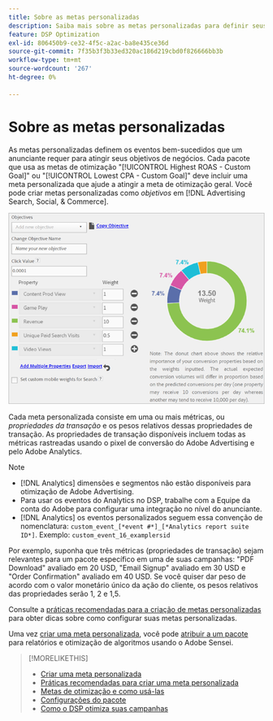 ```yaml
---
title: Sobre as metas personalizadas
description: Saiba mais sobre as metas personalizadas para definir seus eventos de sucesso em pacotes otimizados para o CPA mais baixo ou o ROAS mais alto.
feature: DSP Optimization
exl-id: 806450b9-ce32-4f5c-a2ac-ba8e435ce36d
source-git-commit: 7f35b3f3b33ed320ac186d219cbd0f826666bb3b
workflow-type: tm+mt
source-wordcount: '267'
ht-degree: 0%

---
```


# Sobre as metas personalizadas

As metas personalizadas definem os eventos bem-sucedidos que um anunciante requer para atingir seus objetivos de negócios. Cada pacote que usa as metas de otimização &quot;[!UICONTROL Highest ROAS - Custom Goal]&quot; ou &quot;[!UICONTROL Lowest CPA - Custom Goal]&quot; deve incluir uma meta personalizada que ajude a atingir a meta de otimização geral. Você pode criar metas personalizadas como *objetivos* em [!DNL Advertising Search, Social, & Commerce].

![metas personalizadas](/help/dsp/assets/objective-goals.png)

Cada meta personalizada consiste em uma ou mais métricas, ou *propriedades da transação* e os pesos relativos dessas propriedades de transação. As propriedades de transação disponíveis incluem todas as métricas rastreadas usando o pixel de conversão do Adobe Advertising e pelo Adobe Analytics.

>[!NOTE]
>
>* [!DNL Analytics] dimensões e segmentos não estão disponíveis para otimização de Adobe Advertising.
>* Para usar os eventos do Analytics no DSP, trabalhe com a Equipe da conta do Adobe para configurar uma integração no nível do anunciante.
>* [!DNL Analytics] os eventos personalizados seguem essa convenção de nomenclatura: `custom_event_[*event #*]_[*Analytics report suite ID*]`. Exemplo: `custom_event_16_examplersid`


Por exemplo, suponha que três métricas (propriedades de transação) sejam relevantes para um pacote específico em uma de suas campanhas: &quot;PDF Download&quot; avaliado em 20 USD, &quot;Email Signup&quot; avaliado em 30 USD e &quot;Order Confirmation&quot; avaliado em 40 USD. Se você quiser dar peso de acordo com o valor monetário único da ação do cliente, os pesos relativos das propriedades serão 1, 2 e 1,5.

Consulte a [práticas recomendadas para a criação de metas personalizadas](custom-goal-best-practices.md) para obter dicas sobre como configurar suas metas personalizadas.

Uma vez [criar uma meta personalizada](custom-goal-create.md), você pode [atribuir a um pacote](/help/dsp/campaign-management/packages/package-settings.md) para relatórios e otimização de algoritmos usando o Adobe Sensei.

>[!MORELIKETHIS]
>
>* [Criar uma meta personalizada](custom-goal-create.md)
>* [Práticas recomendadas para criar uma meta personalizada](custom-goal-best-practices.md)
>* [Metas de otimização e como usá-las](optimization-goals.md)
>* [Configurações do pacote](/help/dsp/campaign-management/packages/package-settings.md)
> * [Como o DSP otimiza suas campanhas](optimization-how-dsp-optimizes-campaigns.md)

